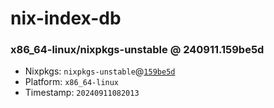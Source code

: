 # nix-index-db
### x86_64-linux/nixpkgs-unstable @ 240911.159be5d
- Nixpkgs: `nixpkgs-unstable`@[`159be5d`](https://github.com/NixOS/nixpkgs/commit/159be5db480d1df880a0135ca0bfed84c2f88353)
- Platform: `x86_64-linux`
- Timestamp: `20240911082013`
